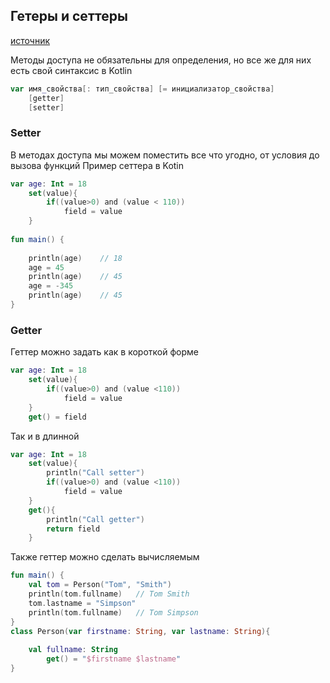 ## Гетеры и сеттеры

[источник](https://metanit.com/kotlin/tutorial/4.2.php)

Методы доступа не обязательны для определения, но все же для них есть свой синтаксис в Kotlin

```kotlin
var имя_свойства[: тип_свойства] [= инициализатор_свойства]
    [getter]
    [setter]
```

### Setter

В методах доступа мы можем поместить все что угодно, от условия до вызова функций
Пример сеттера в Kotin
```kotlin
var age: Int = 18
    set(value){
        if((value>0) and (value < 110))
            field = value
    }
 
fun main() {
 
    println(age)    // 18
    age = 45
    println(age)    // 45
    age = -345
    println(age)    // 45
}
```


### Getter

Геттер можно задать как в короткой форме
```kotlin
var age: Int = 18
    set(value){
        if((value>0) and (value <110))
            field = value
    }
    get() = field
```

Так и в длинной
```kotlin
var age: Int = 18
    set(value){
        println("Call setter")
        if((value>0) and (value <110))
            field = value
    }
    get(){
        println("Call getter")
        return field
    }
```

Также геттер можно сделать вычисляемым
```kotlin
fun main() {
    val tom = Person("Tom", "Smith")
    println(tom.fullname)   // Tom Smith
    tom.lastname = "Simpson"
    println(tom.fullname)   // Tom Simpson
}
class Person(var firstname: String, var lastname: String){
 
    val fullname: String
        get() = "$firstname $lastname"
}
```